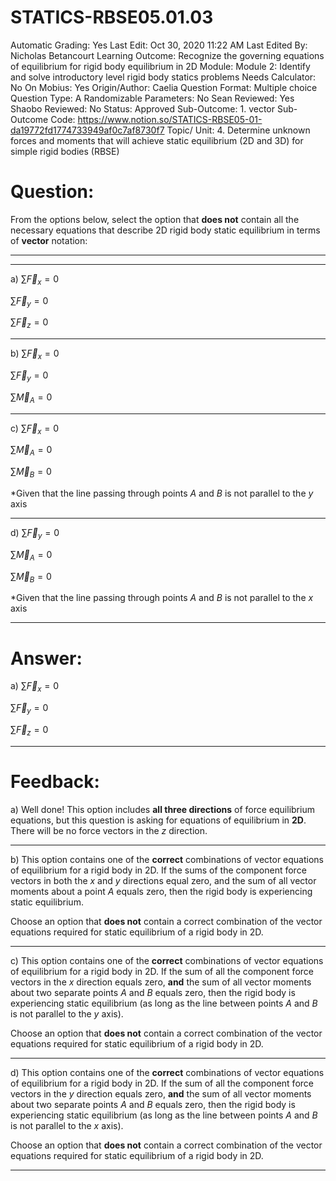 # STATICS-RBSE05.01.03

Automatic Grading: Yes
Last Edit: Oct 30, 2020 11:22 AM
Last Edited By: Nicholas Betancourt
Learning Outcome: Recognize the governing equations of equilibrium for rigid body equilibrium in 2D
Module: Module 2: Identify and solve introductory level rigid body statics problems
Needs Calculator: No
On Mobius: Yes
Origin/Author: Caelia
Question Format: Multiple choice
Question Type: A
Randomizable Parameters: No
Sean Reviewed: Yes
Shaobo Reviewed: No
Status: Approved
Sub-Outcome: 1. vector
Sub-Outcome Code: https://www.notion.so/STATICS-RBSE05-01-da19772fd1774733949af0c7af8730f7
Topic/ Unit: 4. Determine unknown forces and moments that will achieve static equilibrium (2D and 3D) for simple rigid bodies (RBSE)

# Question:

From the options below, select the option that **does not** contain all the necessary equations that describe 2D rigid body static equilibrium in terms of **vector** notation: 

---

---

a) $\sum \overrightarrow{F}_x=0$

$\sum\overrightarrow{F}_y=0$

$\sum\overrightarrow{F}_z=0$

---

b) $\sum \overrightarrow{F}_x=0$

$\sum \overrightarrow{F}_y=0$

$\sum \overrightarrow{M}_A=0$

---

c) $\sum \overrightarrow{F}_x=0$

$\sum \overrightarrow{M}_A=0$

$\sum \overrightarrow{M}_B=0$

*Given that the line passing through points $A$ and $B$ is not parallel to the $y$ axis

---

d) $\sum \overrightarrow{F}_y=0$

$\sum \overrightarrow{M}_A=0$

$\sum \overrightarrow{M}_B=0$

*Given that the line passing through points $A$ and $B$ is not parallel to the $x$ axis

---

# Answer:

a) $\sum \overrightarrow{F}_x=0$

$\sum\overrightarrow{F}_y=0$

$\sum\overrightarrow{F}_z=0$

---

# Feedback:

a) Well done! This option includes **all three directions** of force equilibrium equations, but this question is asking for equations of equilibrium in **2D**. There will be no force vectors in the $z$ direction. 

---

b) This option contains one of the **correct** combinations of vector equations of equilibrium for a rigid body in 2D. If the sums of the component force vectors in both the $x$ and $y$ directions equal zero, and the sum of all vector moments about a point $A$ equals zero, then the rigid body is experiencing static equilibrium. 

Choose an option that **does not** contain a correct combination of the vector equations required for static equilibrium of a rigid body in 2D. 

---

c) This option contains one of the **correct** combinations of vector equations of equilibrium for a rigid body in 2D. If the sum of all the component force vectors in the $x$ direction equals zero, **and** the sum of all vector moments about two separate points $A$ and $B$ equals zero, then the rigid body is experiencing static equilibrium (as long as the line between points $A$ and $B$ is not parallel to the $y$ axis). 

Choose an option that **does not** contain a correct combination of the vector equations required for static equilibrium of a rigid body in 2D. 

---

d) This option contains one of the **correct** combinations of vector equations of equilibrium for a rigid body in 2D. If the sum of all the component force vectors in the $y$ direction equals zero, **and** the sum of all vector moments about two separate points $A$ and $B$ equals zero, then the rigid body is experiencing static equilibrium (as long as the line between points $A$ and $B$ is not parallel to the $x$ axis). 

Choose an option that **does not** contain a correct combination of the vector equations required for static equilibrium of a rigid body in 2D. 

---